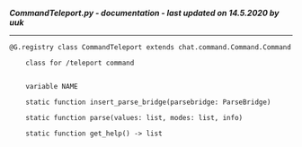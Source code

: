 ***CommandTeleport.py - documentation - last updated on 14.5.2020 by uuk***
___

    @G.registry class CommandTeleport extends chat.command.Command.Command
        
        class for /teleport command


        variable NAME

        static function insert_parse_bridge(parsebridge: ParseBridge)

        static function parse(values: list, modes: list, info)

        static function get_help() -> list